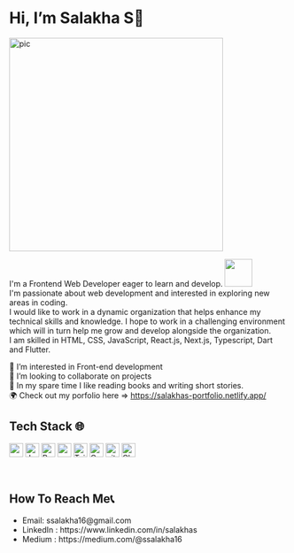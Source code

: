 <h1>Hi, I’m Salakha S👋  </h1>

<img width="386" alt="pic" src="https://cdn.dribbble.com/users/2704414/screenshots/7466903/media/b08ab576316bd4582fef189f471cd9e5.gif">

I'm a Frontend Web Developer eager to learn and develop. <a target="_blank" rel="noopener noreferrer" href="https://camo.githubusercontent.com/63371d36886ee658f5a97401f393e1ab1684b2fd3de674b8f5efc7d410b2a3d0/68747470733a2f2f6d656469612e67697068792e636f6d2f6d656469612f57556c706c634d704f43456d5447427442572f67697068792e676966"><img src="https://camo.githubusercontent.com/63371d36886ee658f5a97401f393e1ab1684b2fd3de674b8f5efc7d410b2a3d0/68747470733a2f2f6d656469612e67697068792e636f6d2f6d656469612f57556c706c634d704f43456d5447427442572f67697068792e676966" width="50px" style="max-width: 100%;"></a><br/>
I'm passionate about web development and interested in exploring new areas in coding. <br/>
I would like to work in a dynamic organization that helps enhance my technical skills and knowledge. I hope to work in a challenging environment which will in turn help me grow and develop alongside the organization.  <br/>
I am skilled in HTML, CSS, JavaScript, React.js, Next.js, Typescript, Dart and Flutter.



🤖 I’m interested in Front-end development<br/>
💞️ I’m looking to collaborate on projects<br/>
🧩 In my spare time I like reading books and writing short stories.<br/>
🌍 Check out my porfolio here => https://salakhas-portfolio.netlify.app/

<h2>Tech Stack 🌐</h2>
<p>
 <img alt="nextjs" src="https://img.shields.io/badge/Next.js-000000?style=for-the-badge&logo=nextdotjs&logoColor=white"  height="25px"/>
<img alt="Javascript" src="https://img.shields.io/badge/JavaScript-323330?style=for-the-badge&logo=javascript&logoColor=F7DF1E"  height="25px"/>
<img alt="React" src="https://img.shields.io/badge/React-20232A?style=for-the-badge&logo=react&logoColor=61DAFB" height="25px"/>
<img alt="npm" src="https://img.shields.io/badge/NPM-%23000000.svg?style=for-the-badge&logo=npm&logoColor=white" height="25px"/>
<img alt="Tailwidcss" src="https://img.shields.io/badge/Tailwind_CSS-38B2AC?style=for-the-badge&logo=tailwind-css&logoColor=white" height="25px"/>
<img alt="Css" src="https://img.shields.io/badge/CSS3-1572B6?style=for-the-badge&logo=css3&logoColor=white" height="25px"/>
<img alt="git" src="https://img.shields.io/badge/-Git-F05032?style=flat-square&logo=git&logoColor=white" height="25px"/>
<img alt="Chakra ui" src="https://img.shields.io/badge/ChakraUI-FFFFFF?style=flat-square&logo=chakraui&logoColor=2D3748" height="25px"/>
 
</p>

<br/>
<!--     <a href="https://github.com/Pulkit0111/github-readme-stats"><img alt="Salakha's Github Stats" src="https://github-readme-stats.vercel.app/api?username=salakhas&show_icons=true&count_private=true&theme=react&hide_border=true&bg_color=0D1117" /></a>
  <a href="https://github.com/Pulkit0111/github-readme-stats"><img alt="Salakha's Top Languages" src="https://github-readme-stats.vercel.app/api/top-langs/?username=salakhas&langs_count=8&count_private=true&layout=compact&theme=react&hide_border=true&bg_color=0D1117" /></a>
  <br/>
  <b>Note:</b> Top languages is only a metric of the languages my public code consists of and doesn't reflect experience or skill level. -->



<h2>How To Reach Me📞</h2>
<ul>
  <li>Email: ssalakha16@gmail.com</li>
  <li>LinkedIn : https://www.linkedin.com/in/salakhas</li>
  <li>Medium : https://medium.com/@ssalakha16</li>
</ul>



<!---👀 I’m interested in coding
💞️ I’m looking to collaborate on projects
📫 How to reach me ... ssalakha16@gmail.com
salakhas/salakhas is a ✨ special ✨ repository because its `README.md` (this file) appears on your GitHub profile.
You can click the Preview link to take a look at your changes.
--->

